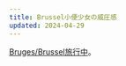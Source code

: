 ```yaml
---
title: Brussel小便少女の威圧感
updated: 2024-04-29
---
```


[Bruges/Brussel旅行中](https://sotaro.io/travel/2024-04-28-brussel)。
